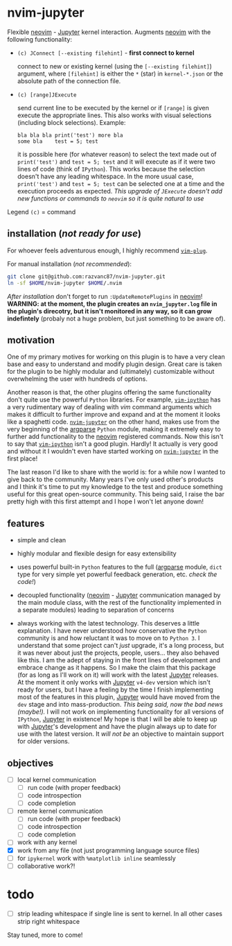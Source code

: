 # nvim-jupyter

Flexible [neovim] - [Jupyter] kernel interaction. Augments [neovim] with the following
functionality:

- `(c) JConnect [--existing filehint]` - **first connect to kernel**

  connect to new or existing kernel (using the `[--existing filehint]`)
  argument, where `[filehint]` is either the `*` (star) in `kernel-*.json`
  or the absolute path of the connection file.

- `(c) [range]JExecute`

  send current line to be executed by the kernel or if `[range]` is given
  execute the appropriate lines. This also works with visual selections
  (including block selections). Example:
  ```
  bla bla bla print('test') more bla
  some bla    test = 5; test
  ```
  it is possible here (for whatever reason) to select the text made out of
  `print('test')` and `test = 5; test` and it will execute as if it were
  two lines of code (think of `IPython`). This works because the selection
  doesn't have any leading whitespace. In the more usual case, `print('test')`
  and `test = 5; test` can be selected one at a time and the execution proceeds
  as expected. _This upgrade of `JExecute` doesn't add new functions or
  commands to `neovim` so it is quite natural to use_

Legend `(c)` = command


## installation (_not ready for use_)

For whoever feels adventurous enough, I highly recommend [`vim-plug`].

For manual installation (_not recommended_):

```bash
git clone git@github.com:razvanc87/nvim-jupyter.git
ln -sf $HOME/nvim-jupyter $HOME/.nvim
```

_After installation_ don't forget to run `:UpdateRemotePlugins` in [neovim]! **WARNING: at the moment, the plugin creates an `nvim_jupyter.log` file in the plugin's direcotry, but it isn't monitored in any way, so it can grow indefintely** (probaly not a huge problem, but just something to be aware of).


## motivation

One of my primary motives for working on this plugin is to have a very clean
base and easy to understand and modify plugin design. Great care is taken for
the plugin to be highly modular and (ultimately) customizable without
overwhelming the user with hundreds of options.

Another reason is that, the other plugins offering the same functionality don't
quite use the powerful `Python` libraries. For example, [`vim-ipython`] has
a very rudimentary way of dealing with _vim_ command arguments which makes it
difficult to further improve and expand and at the moment it looks like
a spaghetti code. [`nvim-jupyter`] on the other hand, makes use from the very
beginning of the [argparse] `Python` module, making it extremely easy to
further add functionality to the [neovim] registered commands. Now this isn't
to say that [`vim-ipython`] isn't a good plugin. Hardly! It actually is very
good and without it I wouldn't even have started working on [`nvim-jupyter`] in
the first place!

The last reason I'd like to share with the world is: for a while now I wanted
to give back to the community. Many years I've only used other's products and
I think it's time to put my knowledge to the test and produce something useful
for this great open-source community. This being said, I raise the bar pretty
high with this first attempt and I hope I won't let anyone down!


## features

- simple and clean

- highly modular and flexible design for easy extensibility

- uses powerful built-in `Python` features to the full ([argparse] module,
  `dict` type for very simple yet powerful feedback generation, etc. _check the
  code!_)

- decoupled functionality ([neovim] - [Jupyter] communication managed by the
  main module class, with the rest of the functionality implemented in
  a separate modules) leading to separation of concerns

- always working with the latest technology. This deserves a little
  explanation. I have never understood how conservative the `Python` community
  is and how reluctant it was to move on to `Python 3`. I understand that some
  project can't _just_ upgrade, it's a long process, but it was never about
  just the projects, people, users... they also behaved like this. I am the
  adept of staying in the front lines of development and embrace change as it
  happens. So I make the claim that this package (for as long as I'll work on
  it) will work with the latest [Jupyter] releases. At the moment it only works
  with [Jupyter] `v4-dev` version which isn't ready for users, but I have
  a feeling by the time I finish implementing most of the features in this
  plugin, [Jupyter] would have moved from the `dev` stage and into
  mass-production. _This being said, now the bad news (maybe!)._ I will not
  work on implementing functionality for all versions of `IPython`, [Jupyter]
  in existence! My hope is that I will be able to keep up with [Jupyter]'s
  development and have the plugin always up to date for use with the latest
  version. It _will not be_ an objective to maintain support for older
  versions.


## objectives

- [ ] local kernel communication
  - [ ] run code (with proper feedback)
  - [ ] code introspection
  - [ ] code completion
- [ ] remote kernel communication
  - [ ] run code (with proper feedback)
  - [ ] code introspection
  - [ ] code completion
- [ ] work with any kernel
- [x] work from any file (not just programming language source files)
- [ ] for `ipykernel` work with `%matplotlib inline` seamlessly
- [ ] collaborative work?!

# todo

- [ ] strip leading whitespace if single line is sent to kernel. In all other cases strip right whitespace

Stay tuned, more to come!

[neovim]: https://github.com/neovim/neovim
[Jupyter]: https://github.com/jupyter/jupyter
[`vim-ipython`]: https://github.com/ivanov/vim-ipython
[`nvim-jupyter`]: https://github.com/razvanc87/nvim-jupyter
[argparse]: https://docs.python.org/3/library/argparse.html
[`vim-plug`]: https://github.com/junegunn/vim-plug

